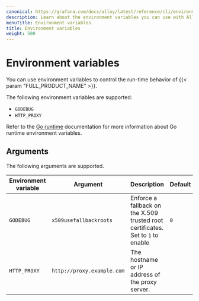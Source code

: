 ```yaml
---
canonical: https://grafana.com/docs/alloy/latest/reference/cli/environment-variables/
description: Learn about the environment variables you can use with Alloy
menuTitle: Environment variables
title: Environment variables
weight: 500
---
```


# Environment variables

You can use environment variables to control the run-time behavior of {{< param "FULL_PRODUCT_NAME" >}}.

The following environment variables are supported:

* `GODEBUG`
* `HTTP_PROXY`

Refer to the [Go runtime][runtime] documentation for more information about Go runtime environment variables.

## Arguments

The following arguments are supported.

Environment variable | Argument                   | Description                                                                     | Default
---------------------|----------------------------|---------------------------------------------------------------------------------|--------
`GODEBUG`            | `x509usefallbackroots`     | Enforce a fallback on the X.509 trusted root certificates. Set to `1` to enable | `0`
`HTTP_PROXY`         | `http://proxy.example.com` | The hostname or IP address of the proxy server.                                 |

[runtime]: https://pkg.go.dev/runtime

